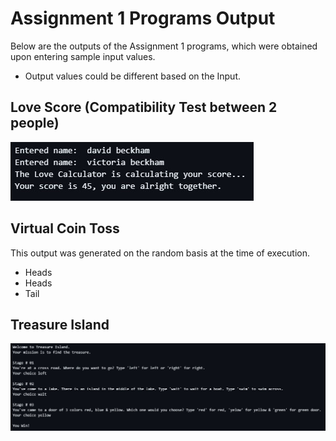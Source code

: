 # Assignment 1 Programs Output
Below are the outputs of the Assignment 1 programs, which were obtained upon entering sample input values.

* Output values could be different based on the Input.

## Love Score (Compatibility Test between 2 people)

![1st Output](https://github.com/Mubassim-Khan/UoK-Data-Science-Course/blob/main/Assignment%201/Output%20Img/1.jpg)

## Virtual Coin Toss

This output was generated on the random basis at the time of execution.

- Heads
- Heads
- Tail

## Treasure Island

![3rd Output](https://github.com/Mubassim-Khan/UoK-Data-Science-Course/blob/main/Assignment%201/Output%20Img/3.jpg)